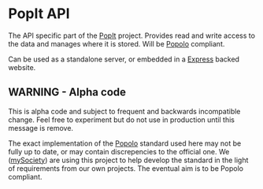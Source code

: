 # PopIt API

The API specific part of the [PopIt](http://popit.mysociety.org/) project.
Provides read and write access to the data and manages where it is stored. Will
be [Popolo](http://popoloproject.com/) compliant.

Can be used as a standalone server, or embedded in a
[Express](http://expressjs.com/) backed website.

## WARNING - Alpha code

This is alpha code and subject to frequent and backwards incompatible change.
Feel free to experiment but do not use in production until this message is
remove.

The exact implementation of the [Popolo](http://popoloproject.com/) standard
used here may not be fully up to date, or may contain discrepencies to the
official one. We ([mySociety](http://www.mysociety.org/)) are using this project
to help develop the standard in the light of requirements from our own projects.
The eventual aim is to be Popolo compliant.

